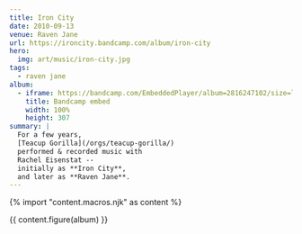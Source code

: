 ```yaml
---
title: Iron City
date: 2010-09-13
venue: Raven Jane
url: https://ironcity.bandcamp.com/album/iron-city
hero:
  img: art/music/iron-city.jpg
tags:
  - raven jane
album:
  - iframe: https://bandcamp.com/EmbeddedPlayer/album=2816247102/size=large/bgcol=ffffff/linkcol=0687f5/artwork=small/transparent=true/
    title: Bandcamp embed
    width: 100%
    height: 307
summary: |
  For a few years,
  [Teacup Gorilla](/orgs/teacup-gorilla/)
  performed & recorded music with
  Rachel Eisenstat --
  initially as **Iron City**,
  and later as **Raven Jane**.
---
```


{% import "content.macros.njk" as content %}

{{ content.figure(album) }}
